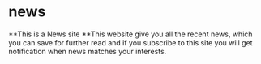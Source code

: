 # news
**This is a News site
**This website give you all the recent news, which you can save for further read and if you subscribe to this site you will get notification when news matches your interests.